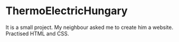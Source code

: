 # ThermoElectricHungary
It is a small project. My neighbour asked me to create him a website. Practised HTML and CSS.
